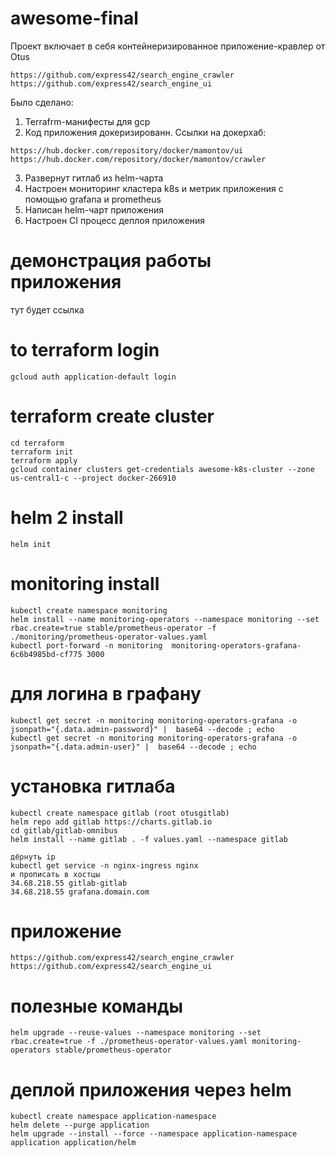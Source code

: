 # awesome-final

Проект включает в себя контейнеризированное приложение-кравлер от Otus
```
https://github.com/express42/search_engine_crawler
https://github.com/express42/search_engine_ui
```

Было сделано:
1) Terrafrm-манифесты для gcp
2) Код приложения докеризированн. Ссылки на докерхаб:
```
https://hub.docker.com/repository/docker/mamontov/ui
https://hub.docker.com/repository/docker/mamontov/crawler
```
3) Развернут гитлаб из helm-чарта
4) Настроен мониторинг кластера k8s и метрик приложения с помощью grafana и prometheus
5) Написан helm-чарт приложения
6) Настроен CI процесс деплоя приложения

# демонстрация работы приложения

тут будет ссылка

# to terraform login
```
gcloud auth application-default login
```
# terraform create cluster
```
cd terraform
terraform init
terraform apply
gcloud container clusters get-credentials awesome-k8s-cluster --zone us-central1-c --project docker-266910
```

# helm 2 install
```
helm init
```
# monitoring install
```
kubectl create namespace monitoring
helm install --name monitoring-operators --namespace monitoring --set rbac.create=true stable/prometheus-operator -f ./monitoring/prometheus-operator-values.yaml
kubectl port-forward -n monitoring  monitoring-operators-grafana-6c6b4985bd-cf775 3000
```
# для логина в графану
```
kubectl get secret -n monitoring monitoring-operators-grafana -o jsonpath="{.data.admin-password}" |  base64 --decode ; echo
kubectl get secret -n monitoring monitoring-operators-grafana -o jsonpath="{.data.admin-user}" |  base64 --decode ; echo
```
# установка гитлаба
```
kubectl create namespace gitlab (root otusgitlab)
helm repo add gitlab https://charts.gitlab.io
cd gitlab/gitlab-omnibus
helm install --name gitlab . -f values.yaml --namespace gitlab

дёрнуть ip
kubectl get service -n nginx-ingress nginx
и прописать в хостцы
34.68.218.55 gitlab-gitlab
34.68.218.55 grafana.domain.com
```
# приложение
```
https://github.com/express42/search_engine_crawler
https://github.com/express42/search_engine_ui
```
# полезные команды
```
helm upgrade --reuse-values --namespace monitoring --set rbac.create=true -f ./prometheus-operator-values.yaml monitoring-operators stable/prometheus-operator
```

# деплой приложения через helm
```
kubectl create namespace application-namespace
helm delete --purge application
helm upgrade --install --force --namespace application-namespace application application/helm
```
